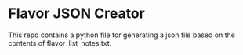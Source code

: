 Flavor JSON Creator
===================

This repo contains a python file for generating a json file based on the contents of flavor_list_notes.txt.
